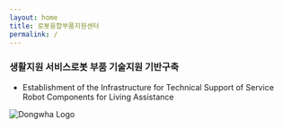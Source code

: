 ```yaml
---
layout: home
title: 로봇융합부품지원센터
permalink: /
---
```


### 생활지원 서비스로봇 부품 기술지원 기반구축
- Establishment of the Infrastructure for Technical Support of Service Robot Components for Living Assistance

![Dongwha Logo](assets/dongwha_logo.png)
